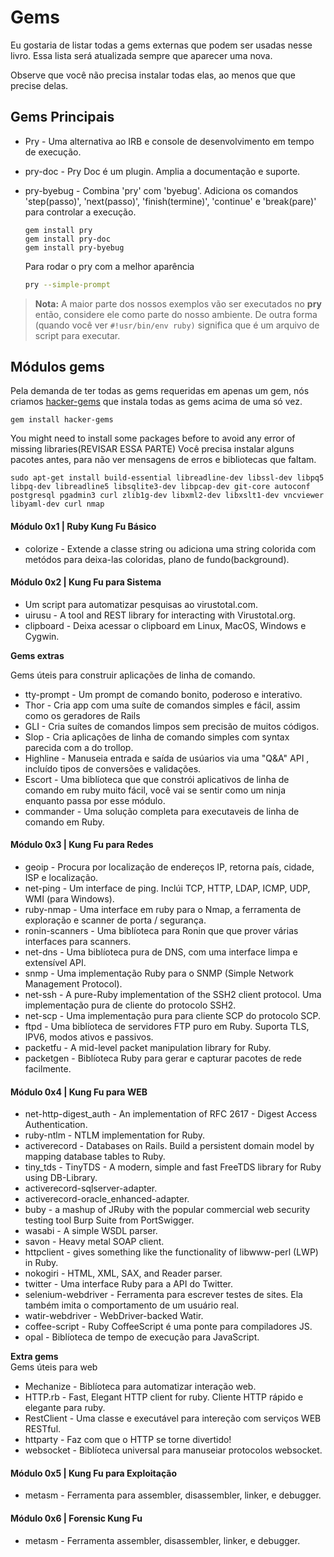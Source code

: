 # Gems

Eu gostaria de listar todas a gems externas que podem ser usadas nesse livro. Essa lista será atualizada sempre que aparecer uma nova.

Observe que você não precisa instalar todas elas, ao menos que que precise delas.

## Gems Principais
* Pry - Uma alternativa ao IRB e console de desenvolvimento em tempo de execução.
* pry-doc - Pry Doc é um plugin. Amplia a documentação e suporte.
* pry-byebug - Combina 'pry' com 'byebug'. Adiciona os comandos 'step(passo)', 'next(passo)', 'finish(termine)', 'continue' e 'break(pare)' para controlar a execução. 

  ```
  gem install pry
  gem install pry-doc
  gem install pry-byebug
  ```

  Para rodar o pry com a melhor aparência

  ```bash
  pry --simple-prompt
  ```

> **Nota:** A maior parte dos nossos exemplos vão ser executados no **pry**  então, considere ele como parte do nosso ambiente. De outra forma \(quando você ver `#!usr/bin/env ruby)` significa que é um arquivo de script para executar.

## Módulos gems

Pela demanda de ter todas as gems requeridas em apenas um gem, nós criamos [hacker-gems](https://rubygems.org/gems/hacker-gems) que instala todas as gems acima de uma só vez.

```
gem install hacker-gems
```

You might need to install some packages before to avoid any error of missing libraries(REVISAR ESSA PARTE)
Você precisa instalar alguns pacotes antes, para não ver mensagens de erros e bibliotecas que faltam.

```
sudo apt-get install build-essential libreadline-dev libssl-dev libpq5 libpq-dev libreadline5 libsqlite3-dev libpcap-dev git-core autoconf postgresql pgadmin3 curl zlib1g-dev libxml2-dev libxslt1-dev vncviewer libyaml-dev curl nmap
```

#### Módulo 0x1 \| Ruby Kung Fu Básico

* colorize - Extende a classe string ou adiciona uma string colorida com metódos para deixa-las coloridas, plano de fundo(background).

#### Módulo 0x2 \| Kung Fu para Sistema

* Um script para automatizar pesquisas ao virustotal.com.
* uirusu - A tool and REST library for interacting with Virustotal.org.
* clipboard - Deixa acessar o clipboard em Linux, MacOS, Windows e Cygwin.

**Gems extras**

Gems úteis para construir aplicações de linha de comando.

* tty-prompt - Um prompt de comando bonito, poderoso e interativo.
* Thor - Cria app com uma suíte de comandos simples e fácil, assim como os geradores de Rails
* GLI - Cria suítes de comandos limpos sem precisão de muitos códigos.
* Slop - Cria aplicações de linha de comando simples com syntax parecida com a do trollop.
* Highline - Manuseia entrada e saída de usúarios via uma "Q&A" API , incluído tipos de conversões e validações.
* Escort - Uma biblíoteca que que constrói aplicativos de linha de comando em ruby muito fácil, você vai se sentir como um ninja enquanto passa por esse módulo.
* commander - Uma solução completa para executaveis de linha de comando em Ruby.

#### Módulo 0x3 \| Kung Fu para Redes

* geoip - Procura por localização de endereços IP, retorna país, cidade, ISP e localização.
* net-ping - Um interface de ping. Inclúi TCP, HTTP, LDAP, ICMP, UDP, WMI \(para Windows\).
* ruby-nmap - Uma interface em ruby para o Nmap, a ferramenta de exploração e scanner de porta / segurança.
* ronin-scanners - Uma biblíoteca para  Ronin que que prover  várias interfaces para scanners.
* net-dns - Uma biblíoteca pura de DNS, com uma interface limpa e extensível API.
* snmp - Uma implementação Ruby para o SNMP \(Simple Network Management Protocol\).
* net-ssh - A pure-Ruby implementation of the SSH2 client protocol. Uma implementação pura de cliente do protocolo SSH2.
* net-scp - Uma implementação pura para cliente SCP do protocolo SCP.
* ftpd - Uma biblíoteca de servidores FTP puro em Ruby. Suporta TLS, IPV6, modos ativos e passivos.
* packetfu - A mid-level packet manipulation library for Ruby.
* packetgen - Biblíoteca Ruby para gerar e capturar pacotes de rede facilmente.

#### Módulo 0x4 \| Kung Fu para WEB

* net-http-digest\_auth - An implementation of RFC 2617 - Digest Access Authentication.
* ruby-ntlm - NTLM implementation for Ruby.
* activerecord - Databases on Rails. Build a persistent domain model by mapping database tables to Ruby.
* tiny\_tds - TinyTDS - A modern, simple and fast FreeTDS library for Ruby using DB-Library.
* activerecord-sqlserver-adapter.
* activerecord-oracle\_enhanced-adapter.
* buby - a mashup of JRuby with the popular commercial web security testing tool Burp Suite from PortSwigger.
* wasabi - A simple WSDL parser.
* savon - Heavy metal SOAP client.
* httpclient - gives something like the functionality of libwww-perl \(LWP\) in Ruby.
* nokogiri -   HTML, XML, SAX, and Reader parser.
* twitter - Uma interface Ruby  para a API do Twitter.
* selenium-webdriver - Ferramenta para escrever testes de sites. Ela também imita o comportamento de um usuário real.
* watir-webdriver - WebDriver-backed Watir.
* coffee-script - Ruby CoffeeScript é uma ponte para compiladores JS.
* opal - Biblíoteca de tempo de execução  para JavaScript.

**Extra gems**  
Gems úteis para web

* Mechanize - Biblíoteca  para automatizar interação web.
* HTTP.rb - Fast, Elegant HTTP client for ruby. Cliente HTTP rápido e elegante para ruby.
* RestClient - Uma classe e executável para intereção com serviços WEB RESTful.
* httparty - Faz com que o  HTTP se torne divertido!
* websocket - Biblíoteca universal para manuseiar protocolos websocket.

#### Módulo 0x5 \| Kung Fu para Exploitação

* metasm - Ferramenta para  assembler, disassembler, linker, e debugger.

#### Módulo 0x6 \| Forensic Kung Fu

* metasm - Ferramenta  assembler, disassembler, linker, e debugger.



